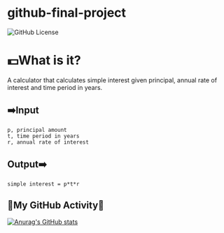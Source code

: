 # github-final-project
![GitHub License](https://img.shields.io/github/license/pepper-mill/github-final-project?style=for-the-badge&link=https%3A%2F%2Fgithub.com%2Fpepper-mill%2Fgithub-final-project%2Fblob%2F2352bf3ba356e5754b6ae10954af12694bbef82f%2FLICENSE)

# 💵What is it?
A calculator that calculates simple interest given principal, annual rate of interest and time period in years.

## ➡️Input
	p, principal amount
	t, time period in years
	r, annual rate of interest
## Output➡️
 	simple interest = p*t*r
## 🚧My GitHub Activity🚧

[![Anurag's GitHub stats](https://github-readme-stats.vercel.app/api?username=pepper-mill)](https://github.com/anuraghazra/github-readme-stats)
